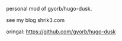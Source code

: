 personal mod of gyorb/hugo-dusk.

see my blog shrik3.com


oringal: https://github.com/gyorb/hugo-dusk
